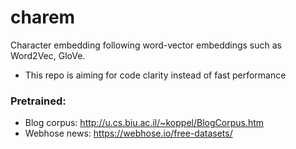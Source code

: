 # charem
Character embedding following word-vector embeddings such as Word2Vec, GloVe.

* This repo is aiming for code clarity instead of fast performance


### Pretrained:
- Blog corpus: http://u.cs.biu.ac.il/~koppel/BlogCorpus.htm
- Webhose news: https://webhose.io/free-datasets/
